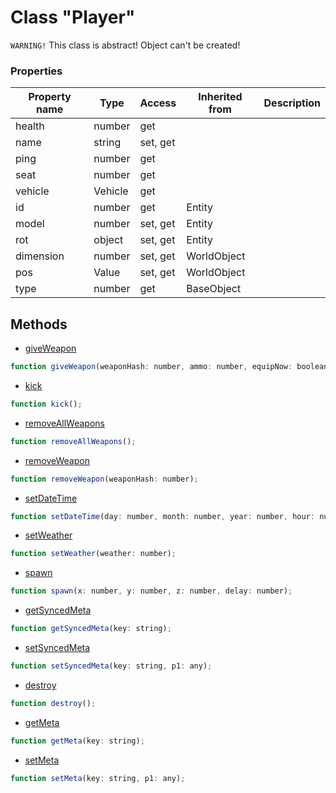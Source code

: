 # Class "Player"

`WARNING!` This class is abstract! Object can't be created!

### Properties

| Property name | Type | Access | Inherited from | Description |
| -------------- | ----------- | -------- | -------- | ----------- |
| health | number | get |  |  |
| name | string | set, get |  |  |
| ping | number | get |  |  |
| seat | number | get |  |  |
| vehicle | Vehicle | get |  |  |
| id | number | get | Entity |  |
| model | number | set, get | Entity |  |
| rot | object | set, get | Entity |  |
| dimension | number | set, get | WorldObject |  |
| pos | Value | set, get | WorldObject |  |
| type | number | get | BaseObject |  |


## Methods

* [giveWeapon](docs/ServerAPI/nodejs/modules/alt/classes/Player/method_giveWeapon.md)
```js
function giveWeapon(weaponHash: number, ammo: number, equipNow: boolean);
```
* [kick](docs/ServerAPI/nodejs/modules/alt/classes/Player/method_kick.md)
```js
function kick();
```
* [removeAllWeapons](docs/ServerAPI/nodejs/modules/alt/classes/Player/method_removeAllWeapons.md)
```js
function removeAllWeapons();
```
* [removeWeapon](docs/ServerAPI/nodejs/modules/alt/classes/Player/method_removeWeapon.md)
```js
function removeWeapon(weaponHash: number);
```
* [setDateTime](docs/ServerAPI/nodejs/modules/alt/classes/Player/method_setDateTime.md)
```js
function setDateTime(day: number, month: number, year: number, hour: number, minute: number, second: number);
```
* [setWeather](docs/ServerAPI/nodejs/modules/alt/classes/Player/method_setWeather.md)
```js
function setWeather(weather: number);
```
* [spawn](docs/ServerAPI/nodejs/modules/alt/classes/Player/method_spawn.md)
```js
function spawn(x: number, y: number, z: number, delay: number);
```
* [getSyncedMeta](docs/ServerAPI/nodejs/modules/alt/classes/Entity/method_getSyncedMeta.md)
```js
function getSyncedMeta(key: string);
```
* [setSyncedMeta](docs/ServerAPI/nodejs/modules/alt/classes/Entity/method_setSyncedMeta.md)
```js
function setSyncedMeta(key: string, p1: any);
```
* [destroy](docs/ServerAPI/nodejs/modules/alt/classes/BaseObject/method_destroy.md)
```js
function destroy();
```
* [getMeta](docs/ServerAPI/nodejs/modules/alt/classes/BaseObject/method_getMeta.md)
```js
function getMeta(key: string);
```
* [setMeta](docs/ServerAPI/nodejs/modules/alt/classes/BaseObject/method_setMeta.md)
```js
function setMeta(key: string, p1: any);
```


